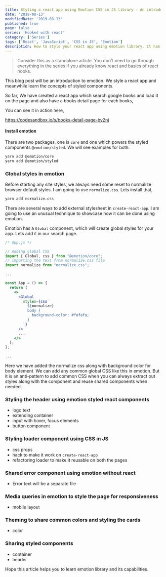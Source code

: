 ```yaml
---
title: Styling a react app using Emotion CSS in JS library - An introduction to Emotion
date: '2019-08-13'
modifiedDate: '2019-08-13'
published: true
page: false
series: 'Hooked with react'
category: ['Series']
tags: ['React', 'JavaScript', 'CSS in JS', 'Emotion']
description: How to style your react app using emotion library. It has several ways to style the app. We will learn how to create global styles, styled components and CSS in JS through set of emotion libraries.
---
```


> Consider this as a standalone article. You don't need to go through everything in the series if you already know react and basics of react hooks.

This blog post will be an introduction to emotion. We style a react app and meanwhile learn the concepts of styled components.

So far, We have created a react app which search google books and load it on the page and also have a books detail page for each books,

You can see it in action here,

https://codesandbox.io/s/books-detail-page-by2nj

#### Install emotion

There are two packages, one is `core` and one which powers the styled components `@emotion/styled`. We will see examples for both.

```bash
yarn add @emotion/core
yarn add @emotion/styled
```

### Global styles in emotion

Before starting any site styles, we always need some reset to normalize browser default styles. I am going to use `normalize.css`. Lets install that,

```bash
yarn add normalize.css
```

There are several ways to add external stylesheet in `create-react-app`. I am going to use an unusual technique to showcase how it can be done using emotion.

Emotion has a `Global` component, which will create global styles for your app. Lets add it in our search page.

```jsx
/* App.js */

// Adding global CSS
import { Global, css } from "@emotion/core";
// importing the text from normalize.css file
import normalize from "normalize.css";

...

const App = () => {
  return (
    <>
      <Global
        styles={css`
          ${normalize}
          body {
            background-color: #fafafa;
          }
        `}
      />
      ...
    </>
  );
};

...

```

Here we have added the normalize css along with background color for body element. We can add any common global CSS like this in emotion. But it is an anti-pattern to add common CSS when you can always extract out styles along with the component and reuse shared components when needed.

### Styling the header using emotion styled react components

- logo text
- extending container
- input with hover, focus elements
- button component

### Styling loader component using CSS in JS

- css props
- hack to make it work on `create-react-app`
- refactoring loader to make it reusable on both the pages

### Shared error component using emotion without react

- Error text will be a separate file

### Media queries in emotion to style the page for responsiveness

- mobile layout

### Theming to share common colors and styling the cards

- color

### Sharing styled components

- container
- header

Hope this article helps you to learn emotion library and its capabilities.
